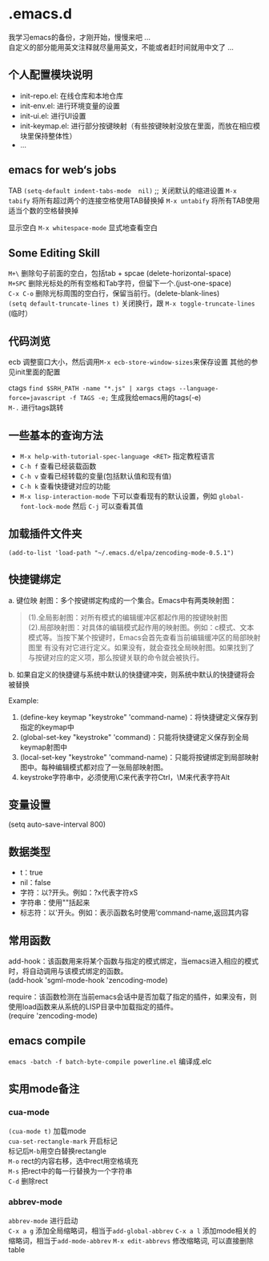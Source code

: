 .emacs.d
==========
我学习emacs的备份，才刚开始，慢慢来吧 ...   
自定义的部分能用英文注释就尽量用英文，不能或者赶时间就用中文了 ...   


个人配置模块说明
---------------
- init-repo.el: 在线仓库和本地仓库
- init-env.el: 进行环境变量的设置
- init-ui.el: 进行UI设置
- init-keymap.el: 进行部分按键映射（有些按键映射没放在里面，而放在相应模块里保持整体性）
- ... 


emacs for web‘s jobs
--------------------
TAB
`(setq-default indent-tabs-mode  nil)` ;; 关闭默认的缩进设置
`M-x tabify` 将所有超过两个的连接空格使用TAB替换掉
`M-x untabify` 将所有TAB使用适当个数的空格替换掉

显示空白
`M-x whitespace-mode` 显式地查看空白  


Some Editing Skill
------------------
`M+\`  删除句子前面的空白，包括tab + spcae (delete-horizontal-space)   
`M+SPC`  删除光标处的所有空格和Tab字符，但留下一个.(just-one-space)  
`C-x C-o` 删除光标周围的空白行，保留当前行。(delete-blank-lines)  
`(setq default-truncate-lines t)` 关闭换行，跟 `M-x toggle-truncate-lines` (临时）


代码浏览
-------
ecb
调整窗口大小，然后调用`M-x ecb-store-window-sizes`来保存设置
其他的参见init里面的配置  

ctags
`find $SRH_PATH -name "*.js" | xargs ctags --language-force=javascript -f TAGS -e;`
生成我给emacs用的tags(-e)   
`M-.` 进行tags跳转


一些基本的查询方法
-------------------
- `M-x help-with-tutorial-spec-language <RET>` 指定教程语言
- `C-h f` 查看已经装载函数
- `C-h v` 查看已经转载的变量(包括默认值和现有值)
- `C-h k` 查看快捷键对应的功能  
- `M-x lisp-interaction-mode` 下可以查看现有的默认设置，例如 `global-font-lock-mode` 然后 `C-j` 可以查看其值  

加载插件文件夹
--------------
`(add-to-list 'load-path "~/.emacs.d/elpa/zencoding-mode-0.5.1")`


快捷键绑定
-----------
a. 键位映 射图：多个按键绑定构成的一个集合。Emacs中有两类映射图：  
> (1).全局影射图：对所有模式的编辑缓冲区都起作用的按键映射图   
> (2).局部映射图：对具体的编辑模式起作用的映射图。例如：c模式、文本模式等。当按下某个按键时，Emacs会首先查看当前编辑缓冲区的局部映射图里 有没有对它进行定义。如果没有，就会查找全局映射图。如果找到了与按键对应的定义项，那么按键关联的命令就会被执行。  
>
b. 如果自定义的快捷键与系统中默认的快捷键冲突，则系统中默认的快捷键将会被替换  

Example:  
1. (define-key keymap "keystroke" 'command-name)：将快捷键定义保存到指定的keymap中  
2. (global-set-key "keystroke" 'command)：只能将快捷键定义保存到全局keymap射图中  
3. (local-set-key "keystroke" 'command-name)：只能将按键绑定到局部映射图中。每种编辑模式都对应了一张局部映射图。  
4. keystroke字符串中，必须使用\C来代表字符Ctrl，\M来代表字符Alt  


变量设置
--------
(setq auto-save-interval 800)


数据类型
--------
- t：true
- nil：false
- 字符：以?开头。例如：?x代表字符xS     
- 字符串：使用""括起来
- 标志符：以'开头。例如：表示函数名时使用‘command-name,返回其内容


常用函数
---------
add-hook：该函数用来将某个函数与指定的模式绑定，当emacs进入相应的模式时，将自动调用与该模式绑定的函数。  
(add-hook 'sgml-mode-hook 'zencoding-mode)    

require：该函数检测在当前emacs会话中是否加载了指定的插件，如果没有，则使用load函数来从系统的LISP目录中加载指定的插件。  
(require 'zencoding-mode)     


emacs compile
--------------
`emacs -batch -f batch-byte-compile powerline.el` 编译成.elc  


实用mode备注
--------------

### cua-mode
`(cua-mode t)` 加载mode  
`cua-set-rectangle-mark` 开启标记  
标记后`M-b`用空白替换rectangle  
`M-o` rect的内容右移，选中rect用空格填充  
`M-s` 把rect中的每一行替换为一个字符串  
`C-d` 删除rect

### abbrev-mode
`abbrev-mode` 进行启动  
`C-x a g` 添加全局缩略词，相当于`add-global-abbrev`
`C-x a l` 添加mode相关的缩略词，相当于`add-mode-abbrev`
`M-x edit-abbrevs` 修改缩略词, 可以直接删除table

